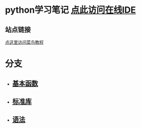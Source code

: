 # python学习笔记 [点此访问在线IDE](http://59.47.73.117:5000)
## 站点链接
[点这里访问菜鸟教程](https://www.runoob.com/python3/python3-tutorial.html)
# 分支
- ## [基本函数](https://github.com/Gyxqq/python_learn/tree/main/%E5%9F%BA%E6%9C%AC%E5%87%BD%E6%95%B0)
- ## [标准库](https://github.com/Gyxqq/python_learn/tree/main/%E6%A0%87%E5%87%86%E5%BA%93)
- ## [语法](https://github.com/Gyxqq/python_learn/tree/main/%E8%AF%AD%E6%B3%95)
